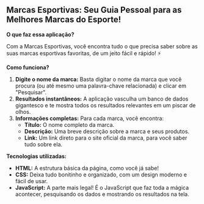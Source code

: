 ##  **Marcas Esportivas: Seu Guia Pessoal para as Melhores Marcas do Esporte!** 

**O que faz essa aplicação?**

Com a Marcas Esportivas, você encontra tudo o que precisa saber sobre as suas marcas esportivas favoritas, de um jeito fácil e rápido! ⚡

**Como funciona?**

1. **Digite o nome da marca:** Basta digitar o nome da marca que você procura (ou até mesmo uma palavra-chave relacionada) e clicar em "Pesquisar".
2. **Resultados instantâneos:** A aplicação vasculha um banco de dados gigantesco e te mostra todos os resultados relevantes em um piscar de olhos.
3. **Informações completas:** Para cada marca, você encontra:
   * **Título:** O nome completo da marca.
   * **Descrição:** Uma breve descrição sobre a marca e seus produtos.
   * **Link:** Um link direto para o site oficial da marca, para você saber tudo sobre ela.

**Tecnologias utilizadas:**

* **HTML:** A estrutura básica da página, como você já sabe!
* **CSS:** Deixa tudo bonitinho e organizado, com um design moderno e fácil de usar.
* **JavaScript:** A parte mais legal! É o JavaScript que faz toda a mágica acontecer, pesquisando os dados e mostrando os resultados na tela.
